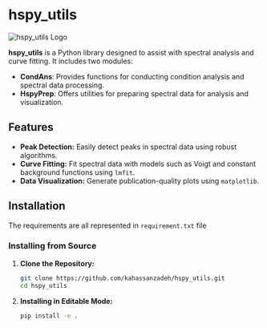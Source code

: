 # hspy_utils
![hspy_utils Logo](images/hspy_utils.jpg)


**hspy_utils** is a Python library designed to assist with spectral analysis and curve fitting. It includes two modules:

- **CondAns**: Provides functions for conducting condition analysis and spectral data processing.
- **HspyPrep**: Offers utilities for preparing spectral data for analysis and visualization.

## Features

- **Peak Detection:** Easily detect peaks in spectral data using robust algorithms.
- **Curve Fitting:** Fit spectral data with models such as Voigt and constant background functions using `lmfit`.
- **Data Visualization:** Generate publication-quality plots using `matplotlib`.

## Installation
The requirements are all represented in `requirement.txt` file

### Installing from Source

1. **Clone the Repository:**

   ```bash
   git clone https://github.com/kahassanzadeh/hspy_utils.git
   cd hspy_utils
   
2. **Installing in Editable Mode:**

   ```bash
   pip install -e .
